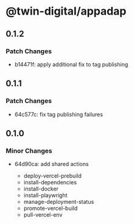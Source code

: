 # @twin-digital/appadap

## 0.1.2

### Patch Changes

- b14471f: apply additional fix to tag publishing

## 0.1.1

### Patch Changes

- 64c577c: fix tag publishing failures

## 0.1.0

### Minor Changes

- 64d90ca: add shared actions

  - deploy-vercel-prebuild
  - install-dependencies
  - install-docker
  - install-playwright
  - manage-deployment-status
  - promote-vercel-build
  - pull-vercel-env
